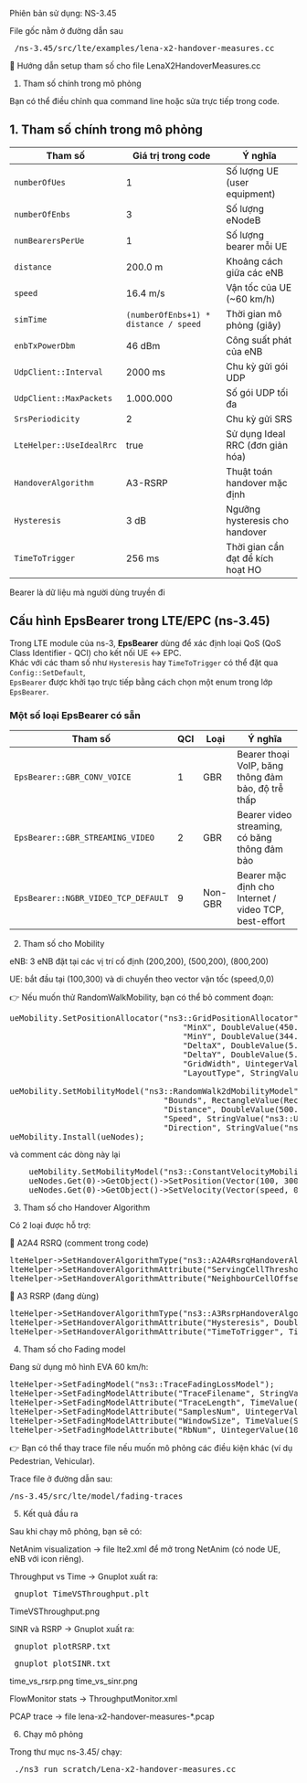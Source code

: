 Phiên bản sử dụng: NS-3.45

File gốc nằm ở đường dẫn sau

<pre> /ns-3.45/src/lte/examples/lena-x2-handover-measures.cc </pre>

📘 Hướng dẫn setup tham số cho file LenaX2HandoverMeasures.cc


1. Tham số chính trong mô phỏng

Bạn có thể điều chỉnh qua command line hoặc sửa trực tiếp trong code.

## 1. Tham số chính trong mô phỏng

| Tham số                 | Giá trị trong code | Ý nghĩa                                   |
|-------------------------|---------------------|-------------------------------------------|
| `numberOfUes`           | 1                   | Số lượng UE (user equipment)              |
| `numberOfEnbs`          | 3                   | Số lượng eNodeB                           |
| `numBearersPerUe`       | 1                   | Số lượng bearer mỗi UE                    |
| `distance`              | 200.0 m             | Khoảng cách giữa các eNB                  |
| `speed`                 | 16.4 m/s            | Vận tốc của UE (~60 km/h)                 |
| `simTime`               | `(numberOfEnbs+1) * distance / speed` | Thời gian mô phỏng (giây) |
| `enbTxPowerDbm`         | 46 dBm              | Công suất phát của eNB                    |
| `UdpClient::Interval`   | 2000 ms             | Chu kỳ gửi gói UDP                        |
| `UdpClient::MaxPackets` | 1.000.000           | Số gói UDP tối đa                         |
| `SrsPeriodicity`        | 2                   | Chu kỳ gửi SRS                        	|
| `LteHelper::UseIdealRrc`| true                | Sử dụng Ideal RRC (đơn giản hóa)          |
| `HandoverAlgorithm`     | A3-RSRP             | Thuật toán handover mặc định              |
| `Hysteresis`            | 3 dB                | Ngưỡng hysteresis cho handover            |
| `TimeToTrigger`         | 256 ms              | Thời gian cần đạt để kích hoạt HO         |


Bearer là dữ liệu mà người dùng truyền đi
## Cấu hình EpsBearer trong LTE/EPC (ns-3.45)

Trong LTE module của ns-3, **EpsBearer** dùng để xác định loại QoS (QoS Class Identifier - QCI) cho kết nối UE ↔ EPC.  
Khác với các tham số như `Hysteresis` hay `TimeToTrigger` có thể đặt qua `Config::SetDefault`,  
`EpsBearer` được khởi tạo trực tiếp bằng cách chọn một enum trong lớp `EpsBearer`.

### Một số loại EpsBearer có sẵn

| Tham số                        | QCI  | Loại            | Ý nghĩa                                                                 |
|--------------------------------|------|-----------------|-------------------------------------------------------------------------|
| `EpsBearer::GBR_CONV_VOICE`    | 1    | GBR             | Bearer thoại VoIP, băng thông đảm bảo, độ trễ thấp                      |
| `EpsBearer::GBR_STREAMING_VIDEO` | 2  | GBR             | Bearer video streaming, có băng thông đảm bảo                           |
| `EpsBearer::NGBR_VIDEO_TCP_DEFAULT` | 9 | Non-GBR        | Bearer mặc định cho Internet / video TCP, best-effort                   |

2. Tham số cho Mobility

eNB: 3 eNB đặt tại các vị trí cố định (200,200), (500,200), (800,200)

UE: bắt đầu tại (100,300) và di chuyển theo vector vận tốc (speed,0,0)

👉 Nếu muốn thử RandomWalkMobility, bạn có thể bỏ comment đoạn:
<pre>
ueMobility.SetPositionAllocator("ns3::GridPositionAllocator",
		                            "MinX", DoubleValue(450.0),
		                            "MinY", DoubleValue(344.0),
		                            "DeltaX", DoubleValue(5.0),
		                            "DeltaY", DoubleValue(5.0),
		                            "GridWidth", UintegerValue(1),
		                            "LayoutType", StringValue("RowFirst"));

ueMobility.SetMobilityModel("ns3::RandomWalk2dMobilityModel",
		                        "Bounds", RectangleValue(Rectangle(200, 1500, 200, 1500)), // movement area
		                        "Distance", DoubleValue(500.0),   // travel this distance before changing direction
		                        "Speed", StringValue("ns3::UniformRandomVariable[Min=10.0|Max=16.4]"), // random speed range
		                        "Direction", StringValue("ns3::UniformRandomVariable[Min=0.0|Max=6.283185]")); // 0–2π radians
ueMobility.Install(ueNodes);
</pre>

và comment các dòng này lại
<pre>
    ueMobility.SetMobilityModel("ns3::ConstantVelocityMobilityModel");
    ueNodes.Get(0)->GetObject<MobilityModel>()->SetPosition(Vector(100, 300, 1.5));
    ueNodes.Get(0)->GetObject<ConstantVelocityMobilityModel>()->SetVelocity(Vector(speed, 0, 0));
</pre>
3. Tham số cho Handover Algorithm

Có 2 loại được hỗ trợ:

🔹 A2A4 RSRQ (comment trong code)
<pre>
lteHelper->SetHandoverAlgorithmType("ns3::A2A4RsrqHandoverAlgorithm");
lteHelper->SetHandoverAlgorithmAttribute("ServingCellThreshold", UintegerValue(30));
lteHelper->SetHandoverAlgorithmAttribute("NeighbourCellOffset", UintegerValue(1));
</pre>
🔹 A3 RSRP (đang dùng)
<pre>
lteHelper->SetHandoverAlgorithmType("ns3::A3RsrpHandoverAlgorithm");
lteHelper->SetHandoverAlgorithmAttribute("Hysteresis", DoubleValue(3.0));
lteHelper->SetHandoverAlgorithmAttribute("TimeToTrigger", TimeValue(MilliSeconds(256)));
</pre>

4. Tham số cho Fading model

Đang sử dụng mô hình EVA 60 km/h:

<pre>
lteHelper->SetFadingModel("ns3::TraceFadingLossModel");
lteHelper->SetFadingModelAttribute("TraceFilename", StringValue("src/lte/model/fading-traces/fading_trace_EVA_60kmph.fad"));
lteHelper->SetFadingModelAttribute("TraceLength", TimeValue(Seconds(10)));
lteHelper->SetFadingModelAttribute("SamplesNum", UintegerValue(10000));
lteHelper->SetFadingModelAttribute("WindowSize", TimeValue(Seconds(0.5)));
lteHelper->SetFadingModelAttribute("RbNum", UintegerValue(100));
</pre>

👉 Bạn có thể thay trace file nếu muốn mô phỏng các điều kiện khác (ví dụ Pedestrian, Vehicular).

Trace file ở đường dẫn sau: 
<pre>/ns-3.45/src/lte/model/fading-traces</pre>

5. Kết quả đầu ra

Sau khi chạy mô phỏng, bạn sẽ có:

NetAnim visualization → file lte2.xml để mở trong NetAnim (có node UE, eNB với icon riêng).

Throughput vs Time → Gnuplot xuất ra:
<pre> gnuplot TimeVSThroughput.plt </pre>

TimeVSThroughput.png

SINR và RSRP → Gnuplot xuất ra:
<pre> gnuplot plotRSRP.txt </pre>
<pre> gnuplot plotSINR.txt </pre>

time_vs_rsrp.png
time_vs_sinr.png

FlowMonitor stats → ThroughputMonitor.xml

PCAP trace → file lena-x2-handover-measures-*.pcap

6. Chạy mô phỏng

Trong thư mục ns-3.45/ chạy:
<pre> ./ns3 run scratch/Lena-x2-handover-measures.cc </pre>
